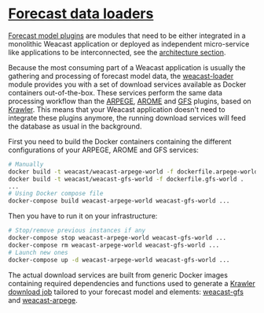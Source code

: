 # [Forecast data loaders](https://github.com/weacast/weacast-loader)

[Forecast model plugins](./plugin.md) are modules that need to be either integrated in a monolithic Weacast application or deployed as independent micro-service like applications to be interconnected, see the [architecture section](./../architecture/global-architecture.md#architecture-at-scale).

Because the most consuming part of a Weacast application is usually the gathering and processing of forecast model data, the [weacast-loader](https://github.com/weacast/weacast-loader) module provides you with a set of download services available as Docker containers out-of-the-box. These services perform the same data processing workflow than the [ARPEGE](./plugin.md#arpege), [AROME](./plugin.md#arome) and [GFS](./plugin.md#gfs) plugins, based on [Krawler](https://kalisio.github.io/krawler/). This means that your Weacast application doesn't need to integrate these plugins anymore, the running download services will feed the database as usual in the background.

First you need to build the Docker containers containing the different configurations of your ARPEGE, AROME and GFS services:

```bash
# Manually
docker build -t weacast/weacast-arpege-world -f dockerfile.arpege-world .
docker build -t weacast/weacast-gfs-world -f dockerfile.gfs-world .
...
# Using Docker compose file
docker-compose build weacast-arpege-world weacast-gfs-world ...
```

Then you have to run it on your infrastructure:

```bash
# Stop/remove previous instances if any
docker-compose stop weacast-arpege-world weacast-gfs-world ...
docker-compose rm weacast-arpege-world weacast-gfs-world ...
# Launch new ones
docker-compose up -d weacast-arpege-world weacast-gfs-world ...
```

The actual download services are built from generic Docker images containing required dependencies and functions used to generate a [Krawler download job](https://kalisio.github.io/krawler/how-to-use-it/api.html#external-api) tailored to your forecast model and elements: [weacast-gfs](https://hub.docker.com/r/weacast/weacast-gfs/) and [weacast-arpege](https://hub.docker.com/r/weacast/weacast-arpege/).
